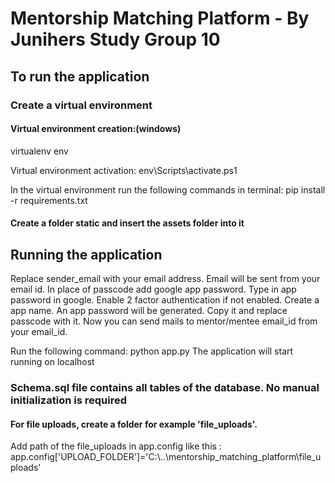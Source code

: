 # Mentorship Matching Platform - By Junihers Study Group 10

## To run the application

### Create a virtual environment

#### Virtual environment creation:(windows)
virtualenv env

Virtual environment activation:
env\Scripts\activate.ps1

In the virtual environment run the following commands in terminal:
pip install -r requirements.txt

#### Create a folder static and insert the assets folder into it

## Running the application
Replace sender_email with your email address. Email will be sent from your email id. In place of passcode add google app password. Type in app password in google. Enable 2 factor authentication if not enabled. Create a app name. An app password will be generated. Copy it and replace passcode with it. Now you can send mails to mentor/mentee email_id from your email_id.

Run the following command:
python app.py
The application will start running on localhost

### Schema.sql file contains all tables of the database. No manual initialization is required


#### For file uploads, create a folder for example 'file_uploads'.
Add path of the file_uploads in app.config like this : app.config['UPLOAD_FOLDER']='C:\\..\\mentorship_matching_platform\\file_uploads'



